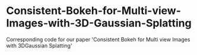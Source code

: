 # Consistent-Bokeh-for-Multi-view-Images-with-3D-Gaussian-Splatting
 Corresponding code for our paper 'Consistent Bokeh for Multi view Images with 3DGaussian Splatting'
